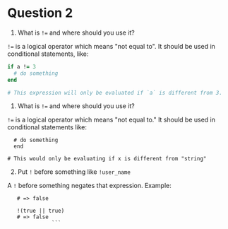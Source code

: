 # Question 2

1. What is `!=` and where should you use it?

`!=` is a logical operator which means "not equal to".
It should be used in conditional statements, like:

```ruby
if a != 3
  # do something
end

# This expression will only be evaluated if `a` is different from 3.
```










1. What is `!=` and where should you use it?

`!=` is a logical operator which means "not equal to."
It should be used in conditional statements like:

```if x != 'string'
  # do something
  end

# This would only be evaluating if x is different from "string"
```

2. Put `!` before something like `!user_name`

A `!` before something negates that expression. Example:

```!true
   # => false

   !(true || true)
   # => false
              ```
